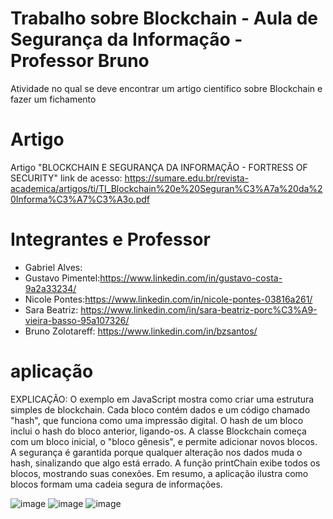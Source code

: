 # Trabalho sobre Blockchain - Aula de Segurança da Informação - Professor Bruno
Atividade no qual se deve encontrar um artigo cientifico sobre Blockchain e fazer um fichamento
# Artigo
Artigo "BLOCKCHAIN E SEGURANÇA DA INFORMAÇÃO - FORTRESS OF SECURITY" link de acesso: https://sumare.edu.br/revista-academica/artigos/ti/TI_Blockchain%20e%20Seguran%C3%A7a%20da%20Informa%C3%A7%C3%A3o.pdf
# Integrantes e Professor 
- Gabriel Alves:
- Gustavo Pimentel:https://www.linkedin.com/in/gustavo-costa-9a2a33234/
- Nicole Pontes:https://www.linkedin.com/in/nicole-pontes-03816a261/
- Sara Beatriz: https://www.linkedin.com/in/sara-beatriz-porc%C3%A9-vieira-basso-95a107326/
- Bruno Zolotareff: https://www.linkedin.com/in/bzsantos/
# aplicação 
EXPLICAÇÃO: O exemplo em JavaScript mostra como criar uma estrutura simples de blockchain. Cada bloco contém dados e um código chamado "hash", que funciona como uma impressão digital. O hash de um bloco inclui o hash do bloco anterior, ligando-os. A classe Blockchain começa com um bloco inicial, o "bloco gênesis", e permite adicionar novos blocos. A segurança é garantida porque qualquer alteração nos dados muda o hash, sinalizando que algo está errado. A função printChain exibe todos os blocos, mostrando suas conexões. Em resumo, a aplicação ilustra como blocos formam uma cadeia segura de informações.

![image](https://github.com/user-attachments/assets/58ef8dc8-7ef5-440c-bb9d-9ef1824c5fef)
![image](https://github.com/user-attachments/assets/252382c4-3908-4a60-81a6-af42d12fdab5)
![image](https://github.com/user-attachments/assets/6a449eb8-5366-4f67-b2ab-22906ad68bf7)



